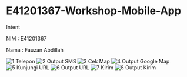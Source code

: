# E41201367-Workshop-Mobile-App
Intent

NIM : E41201367

Nama : Fauzan Abdillah

![1  Telepon](https://user-images.githubusercontent.com/74108522/137501893-9b7e03d8-0220-4fe6-b8f1-de076b930d14.jpg)
![2  Output SMS](https://user-images.githubusercontent.com/74108522/137501908-d1b2dbf4-d21f-4bb1-bc70-63a7cf8eccca.jpg)
![3  Cek Map](https://user-images.githubusercontent.com/74108522/137501913-cfffa378-5a47-4686-ba61-7ee8b3deb5c2.jpg)
![4  Output Google Map](https://user-images.githubusercontent.com/74108522/137501919-5feda0e4-b832-4861-acfc-7825013ebe92.jpg)
![5  Kunjungi URL](https://user-images.githubusercontent.com/74108522/137501930-73774f2c-bc82-44fb-a8f5-6c7cafd597ba.jpg)
![6  Output URL](https://user-images.githubusercontent.com/74108522/137501937-47c6c429-5d93-434c-b39f-600478dc351c.jpg)
![7  Kirim](https://user-images.githubusercontent.com/74108522/137501942-cde9f2c7-0937-494f-8a7f-06fa99850d04.jpg)
![8  Output Kirim](https://user-images.githubusercontent.com/74108522/137501948-e5bd0297-5e53-4f0b-9acc-309854be566b.jpg)
